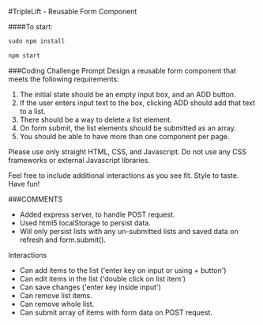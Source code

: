 #TripleLift - Reusable Form Component

####To start: 
```javascript
sudo npm install
```
```javascript
npm start
```

###Coding Challenge Prompt
Design a reusable form component that meets the following requirements:

1. The initial state should be an empty input box, and an ADD button.
2. If the user enters input text to the box, clicking ADD should add that text to a list.
3. There should be a way to delete a list element.
4. On form submit, the list elements should be submitted as an array.
5. You should be able to have more than one component per page.

Please use only straight HTML, CSS, and Javascript. Do not use any CSS frameworks or external Javascript libraries.

Feel free to include additional interactions as you see fit. Style to taste. Have fun!

###COMMENTS
- Added express server, to handle POST request.
- Used html5 localStorage to persist data.
- Will only persist lists with any un-submitted lists and saved data on refresh and form.submit().

Interactions
- Can add items to the list ('enter key on input or using + button')
- Can edit items in the list ('double click on list item')
- Can save changes ('enter key inside input')
- Can remove list items.
- Can remove whole list.
- Can submit array of items with form data on POST request.